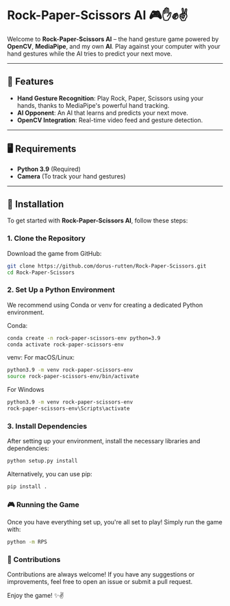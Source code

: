 # Rock-Paper-Scissors AI 🎮✋✊✌️

Welcome to **Rock-Paper-Scissors AI** – the hand gesture game powered by **OpenCV**, **MediaPipe**, and my own **AI**. Play against your computer with your hand gestures while the AI tries to predict your next move.

---

## 🌟 Features

- **Hand Gesture Recognition**: Play Rock, Paper, Scissors using your hands, thanks to MediaPipe's powerful hand tracking.
- **AI Opponent**: An AI that learns and predicts your next move.
- **OpenCV Integration**: Real-time video feed and gesture detection.
  
---

## 🖥️ Requirements

- **Python 3.9** (Required)
- **Camera** (To track your hand gestures)
  
---

## 🚀 Installation

To get started with **Rock-Paper-Scissors AI**, follow these steps:

### 1. Clone the Repository

Download the game from GitHub:

```bash
git clone https://github.com/dorus-rutten/Rock-Paper-Scissors.git
cd Rock-Paper-Scissors
```

### 2. Set Up a Python Environment

We recommend using Conda or venv for creating a dedicated Python environment.

Conda:
```bash
conda create -n rock-paper-scissors-env python=3.9
conda activate rock-paper-scissors-env
```

venv:
For macOS/Linux:
```bash
python3.9 -m venv rock-paper-scissors-env
source rock-paper-scissors-env/bin/activate
```
For Windows
```bash
python3.9 -m venv rock-paper-scissors-env
rock-paper-scissors-env\Scripts\activate
```
### 3. Install Dependencies

After setting up your environment, install the necessary libraries and dependencies:
```bash
python setup.py install
```
Alternatively, you can use pip:
```bash
pip install .
```

### 🎮 Running the Game
Once you have everything set up, you're all set to play! Simply run the game with:
```bash
python -m RPS
```

### 💬 Contributions
Contributions are always welcome! If you have any suggestions or improvements, feel free to open an issue or submit a pull request.


Enjoy the game! ✨✌️
